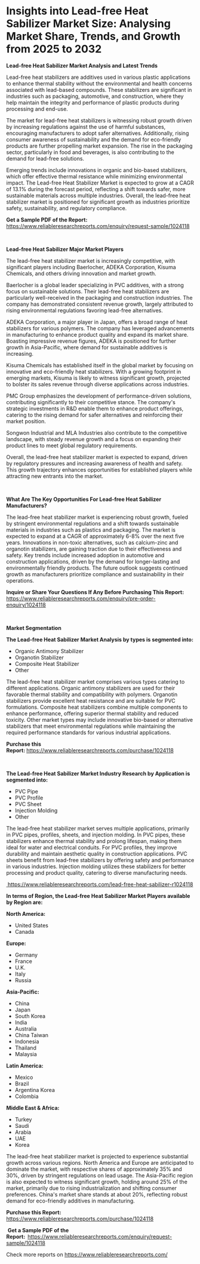 <p><h1>Insights into Lead-free Heat Sabilizer Market Size: Analysing Market Share, Trends, and Growth from 2025 to 2032</h1></p><p><strong>Lead-free Heat Sabilizer Market Analysis and Latest Trends</strong></p>
<p><p>Lead-free heat stabilizers are additives used in various plastic applications to enhance thermal stability without the environmental and health concerns associated with lead-based compounds. These stabilizers are significant in industries such as packaging, automotive, and construction, where they help maintain the integrity and performance of plastic products during processing and end-use.</p><p>The market for lead-free heat stabilizers is witnessing robust growth driven by increasing regulations against the use of harmful substances, encouraging manufacturers to adopt safer alternatives. Additionally, rising consumer awareness of sustainability and the demand for eco-friendly products are further propelling market expansion. The rise in the packaging sector, particularly in food and beverages, is also contributing to the demand for lead-free solutions.</p><p>Emerging trends include innovations in organic and bio-based stabilizers, which offer effective thermal resistance while minimizing environmental impact. The Lead-free Heat Stabilizer Market is expected to grow at a CAGR of 13.1% during the forecast period, reflecting a shift towards safer, more sustainable materials across multiple industries. Overall, the lead-free heat stabilizer market is positioned for significant growth as industries prioritize safety, sustainability, and regulatory compliance.</p></p>
<p><strong>Get a Sample PDF of the Report:&nbsp;</strong> <a href="https://www.reliableresearchreports.com/enquiry/request-sample/1024118?utm_campaign=2224&utm_medium=2&utm_source=Github&utm_content=ia&utm_term=02042025&utm_id=lead-free-heat-sabilizer">https://www.reliableresearchreports.com/enquiry/request-sample/1024118</a></p>
<p>&nbsp;</p>
<p><strong>Lead-free Heat Sabilizer Major Market Players</strong></p>
<p><p>The lead-free heat stabilizer market is increasingly competitive, with significant players including Baerlocher, ADEKA Corporation, Kisuma Chemicals, and others driving innovation and market growth. </p><p>Baerlocher is a global leader specializing in PVC additives, with a strong focus on sustainable solutions. Their lead-free heat stabilizers are particularly well-received in the packaging and construction industries. The company has demonstrated consistent revenue growth, largely attributed to rising environmental regulations favoring lead-free alternatives.</p><p>ADEKA Corporation, a major player in Japan, offers a broad range of heat stabilizers for various polymers. The company has leveraged advancements in manufacturing to enhance product quality and expand its market share. Boasting impressive revenue figures, ADEKA is positioned for further growth in Asia-Pacific, where demand for sustainable additives is increasing.</p><p>Kisuma Chemicals has established itself in the global market by focusing on innovative and eco-friendly heat stabilizers. With a growing footprint in emerging markets, Kisuma is likely to witness significant growth, projected to bolster its sales revenue through diverse applications across industries.</p><p>PMC Group emphasizes the development of performance-driven solutions, contributing significantly to their competitive stance. The company's strategic investments in R&D enable them to enhance product offerings, catering to the rising demand for safer alternatives and reinforcing their market position.</p><p>Songwon Industrial and MLA Industries also contribute to the competitive landscape, with steady revenue growth and a focus on expanding their product lines to meet global regulatory requirements. </p><p>Overall, the lead-free heat stabilizer market is expected to expand, driven by regulatory pressures and increasing awareness of health and safety. This growth trajectory enhances opportunities for established players while attracting new entrants into the market.</p></p>
<p>&nbsp;</p>
<p><strong>What Are The Key Opportunities For Lead-free Heat Sabilizer Manufacturers?</strong></p>
<p><p>The lead-free heat stabilizer market is experiencing robust growth, fueled by stringent environmental regulations and a shift towards sustainable materials in industries such as plastics and packaging. The market is expected to expand at a CAGR of approximately 6-8% over the next five years. Innovations in non-toxic alternatives, such as calcium-zinc and organotin stabilizers, are gaining traction due to their effectiveness and safety. Key trends include increased adoption in automotive and construction applications, driven by the demand for longer-lasting and environmentally friendly products. The future outlook suggests continued growth as manufacturers prioritize compliance and sustainability in their operations.</p></p>
<p><strong>Inquire or Share Your Questions If Any Before Purchasing This Report:</strong> <a href="https://www.reliableresearchreports.com/enquiry/pre-order-enquiry/1024118?utm_campaign=2224&utm_medium=2&utm_source=Github&utm_content=ia&utm_term=02042025&utm_id=lead-free-heat-sabilizer">https://www.reliableresearchreports.com/enquiry/pre-order-enquiry/1024118</a></p>
<p>&nbsp;</p>
<p><strong>Market Segmentation</strong></p>
<p><strong>The Lead-free Heat Sabilizer Market Analysis by types is segmented into:</strong></p>
<p><ul><li>Organic Antimony Stabilizer</li><li>Organotin Stabilizer</li><li>Composite Heat Stabilizer</li><li>Other</li></ul></p>
<p><p>The lead-free heat stabilizer market comprises various types catering to different applications. Organic antimony stabilizers are used for their favorable thermal stability and compatibility with polymers. Organotin stabilizers provide excellent heat resistance and are suitable for PVC formulations. Composite heat stabilizers combine multiple components to enhance performance, offering superior thermal stability and reduced toxicity. Other market types may include innovative bio-based or alternative stabilizers that meet environmental regulations while maintaining the required performance standards for various industrial applications.</p></p>
<p><strong>Purchase this Report:&nbsp;</strong><a href="https://www.reliableresearchreports.com/purchase/1024118?utm_campaign=2224&utm_medium=2&utm_source=Github&utm_content=ia&utm_term=02042025&utm_id=lead-free-heat-sabilizer">https://www.reliableresearchreports.com/purchase/1024118</a></p>
<p>&nbsp;</p>
<p><strong>The Lead-free Heat Sabilizer Market Industry Research by Application is segmented into:</strong></p>
<p><ul><li>PVC Pipe</li><li>PVC Profile</li><li>PVC Sheet</li><li>Injection Molding</li><li>Other</li></ul></p>
<p><p>The lead-free heat stabilizer market serves multiple applications, primarily in PVC pipes, profiles, sheets, and injection molding. In PVC pipes, these stabilizers enhance thermal stability and prolong lifespan, making them ideal for water and electrical conduits. For PVC profiles, they improve durability and maintain aesthetic quality in construction applications. PVC sheets benefit from lead-free stabilizers by offering safety and performance in various industries. Injection molding utilizes these stabilizers for better processing and product quality, catering to diverse manufacturing needs.</p></p>
<p><a href="https://www.reliableresearchreports.com/lead-free-heat-sabilizer-r1024118?utm_campaign=2224&utm_medium=2&utm_source=Github&utm_content=ia&utm_term=02042025&utm_id=lead-free-heat-sabilizer">&nbsp;https://www.reliableresearchreports.com/lead-free-heat-sabilizer-r1024118</a></p>
<p><strong>In terms of Region, the Lead-free Heat Sabilizer Market Players available by Region are:</strong></p>
<p>
    <p> <strong> North America: </strong>
        <ul>
            <li>United States</li>
            <li>Canada</li>
        </ul>
        </p> 
    <p> <strong> Europe: </strong>
        <ul>
            <li>Germany</li>
            <li>France</li>
            <li>U.K.</li>
            <li>Italy</li>
            <li>Russia</li>
        </ul>
        </p> 
    <p> <strong> Asia-Pacific: </strong>
        <ul>
            <li>China</li>
            <li>Japan</li>
            <li>South Korea</li>
            <li>India</li>
            <li>Australia</li>
            <li>China Taiwan</li>
            <li>Indonesia</li>
            <li>Thailand</li>
            <li>Malaysia</li>
        </ul>
        </p> 
    <p> <strong> Latin America: </strong>
        <ul>
            <li>Mexico</li>
            <li>Brazil</li>
            <li>Argentina Korea</li>
            <li>Colombia</li>
        </ul>
        </p> 
    <p> <strong> Middle East & Africa: </strong>
        <ul>
            <li>Turkey</li>
            <li>Saudi</li>
            <li>Arabia</li>
            <li>UAE</li>
            <li>Korea</li>
        </ul>
    </p>
    </p>
<p><p>The lead-free heat stabilizer market is projected to experience substantial growth across various regions. North America and Europe are anticipated to dominate the market, with respective shares of approximately 35% and 30%, driven by stringent regulations on lead usage. The Asia-Pacific region is also expected to witness significant growth, holding around 25% of the market, primarily due to rising industrialization and shifting consumer preferences. China's market share stands at about 20%, reflecting robust demand for eco-friendly additives in manufacturing.</p></p>
<p><strong>Purchase this Report: </strong><a href="https://www.reliableresearchreports.com/purchase/1024118?utm_campaign=2224&utm_medium=2&utm_source=Github&utm_content=ia&utm_term=02042025&utm_id=lead-free-heat-sabilizer">https://www.reliableresearchreports.com/purchase/1024118</a></p>
<p>&nbsp;<strong>Get a Sample PDF of the Report:&nbsp;&nbsp;</strong><a href="https://www.reliableresearchreports.com/enquiry/request-sample/1024118?utm_campaign=2224&utm_medium=2&utm_source=Github&utm_content=ia&utm_term=02042025&utm_id=lead-free-heat-sabilizer">https://www.reliableresearchreports.com/enquiry/request-sample/1024118</a></p>
<p><strong></strong></p>
<p>Check more reports on <a href="https://www.reliableresearchreports.com/?utm_campaign=2224&utm_medium=2&utm_source=Github&utm_content=ia&utm_term=02042025&utm_id=lead-free-heat-sabilizer">https://www.reliableresearchreports.com/</a></p>